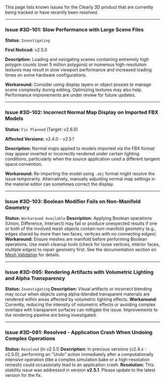 This page lists known issues for the Clearly 3D product that are currently being tracked or have recently been resolved.

---

### Issue #3D-101: Slow Performance with Large Scene Files

**Status:** `Investigating`

**First Noticed:** v2.5.0

**Description:** Loading and navigating scenes containing extremely high polygon counts (over 5 million polygons) or numerous high-resolution textures may result in slow viewport performance and increased loading times on some hardware configurations.

**Workaround:** Consider using display layers or object proxies to manage scene complexity during editing. Optimizing textures may also help. Performance improvements are under review for future updates.

---

### Issue #3D-102: Incorrect Normal Map Display on Imported FBX Models

**Status:** `Fix Planned` (Target: v2.6.0)

**Affected Versions:** v2.4.0 - v2.5.1

**Description:** Normal maps applied to models imported via the FBX format may appear inverted or incorrectly rendered under certain lighting conditions, particularly when the source application used a different tangent space convention.

**Workaround:** Re-importing the model using `.obj` format might resolve the issue temporarily. Alternatively, manually adjusting normal map settings in the material editor can sometimes correct the display.

---

### Issue #3D-103: Boolean Modifier Fails on Non-Manifold Geometry

**Status:** `Workaround Available`
**Description:** Applying Boolean operations (Union, Difference, Intersect) may fail or produce unexpected results if one or both of the involved mesh objects contain non-manifold geometry (e.g., edges shared by more than two faces, vertices with no connecting edges).
**Workaround:** Ensure meshes are manifold before performing Boolean operations. Use mesh cleanup tools (check for loose vertices, interior faces, multiple edges) to repair geometry first. See the documentation section on [Mesh Validation](link-to-docs-placeholder.html) for details.

---

### Issue #3D-095: Rendering Artifacts with Volumetric Lighting and Alpha Transparency

**Status:** `Investigating`
**Description:** Visual artifacts or incorrect blending may occur when objects using alpha-blended transparent materials are rendered within areas affected by volumetric lighting effects.
**Workaround:** Currently, reducing the intensity of volumetric effects or avoiding complex overlaps with transparent surfaces can mitigate the issue. Improvements to the rendering pipeline are being investigated.

---

### Issue #3D-081: Resolved - Application Crash When Undoing Complex Operations

**Status:** `Resolved` (in v2.5.1)
**Description:** In previous versions (v2.4.x - v2.5.0), performing an "Undo" action immediately after a computationally intensive operation (like a complex simulation bake or a high-resolution remesh) could occasionally lead to an application crash.
**Resolution:** This stability issue was addressed in version **v2.5.1**. Please update to the latest version for the fix.